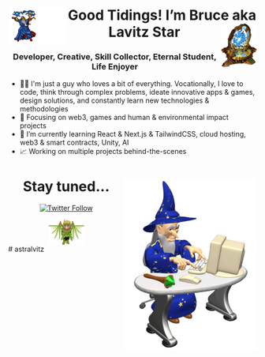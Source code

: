 <div align="center">

<h1><img align="left" src="wizardmagic.gif" width="120px" /> Good Tidings! I’m Bruce aka Lavitz Star <img align="right" src="sc_warpgate.gif" width="72px" /></h1>

### Developer, Creative, Skill Collector, Eternal Student, Life Enjoyer

</div>

- 👨‍💻 I'm just a guy who loves a bit of everything. Vocationally, I love to code, think through complex problems, ideate innovative apps & games, design solutions, and constantly learn new technologies & methodologies
- 👀 Focusing on web3, games and human & environmental impact projects
- 🌱 I’m currently learning React & Next.js & TailwindCSS, cloud hosting, web3 & smart contracts, Unity, AI
- 📈 Working on multiple projects behind-the-scenes

<div align="center">

<img align="right" src="wizard.gif" />

# Stay tuned...

[![Twitter Follow](https://img.shields.io/twitter/follow/astralvitz?style=social)](https://twitter.com/intent/follow?screen_name=astralvitz)

<img align="center" src="lavi.gif" width="72px" />

</div>
# astralvitz
